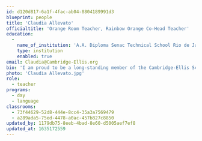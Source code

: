 ```yaml
---
id: d120d817-6a1f-4fac-ab04-8804189991d3
blueprint: people
title: 'Claudia Allevato'
officialtitle: 'Orange Room Teacher, Rainbow Orange Co-Head Teacher'
education:
  -
    name_of_institution: 'A.A. Diploma Senac Technical School Rio de Janeiro'
    type: institution
    enabled: true
email: Claudia@Cambridge-Ellis.org
bio: 'I am proud to be a long-standing member of the Cambridge-Ellis School. Since 2000, I have supported many children from two to four years of age in the day program. In the afternoon, I continue helping children learn and grow as a member of the English after-school team. As a native speaker of Portuguese, I love to share my language and Brazilian culture with all the children at Cambridge-Ellis. Outside of school I enjoy family, cooking, dancing, and spending time with my cat Shana.'
photo: 'Claudia Allevato.jpg'
role:
  - teacher
programs:
  - day
  - language
classrooms:
  - 73f44629-52d8-444e-8cc4-35a3a7569479
  - a289ada5-75ed-4478-a0ac-457b827c8850
updated_by: 1179db75-8eeb-4bad-8e60-d5005aef7ef8
updated_at: 1635172559
---
```


